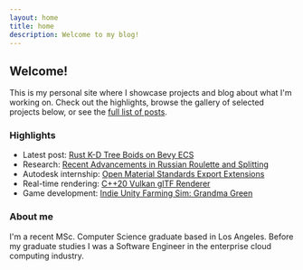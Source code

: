 ```yaml
---
layout: home
title: home
description: Welcome to my blog!
---
```


## Welcome!

This is my personal site where I showcase projects and blog about what I'm working on. Check out the highlights, browse the gallery of selected projects below, or see the [full list of posts](/archive).

### Highlights

- Latest post: [Rust K-D Tree Boids on Bevy ECS](/blog/2024/04/29/bevy-boids.html)
- Research: [Recent Advancements in Russian Roulette and Splitting](/blog/2024/05/20/recent-advancements.html)
- Autodesk internship: [Open Material Standards Export Extensions](/blog/2022/09/02/summer-standards.html)
- Real-time rendering: [C++20 Vulkan glTF Renderer](/blog/2023/08/05/palace-1.html) 
- Game development: [Indie Unity Farming Sim: Grandma Green](/blog/2023/05/11/grandmagreen.html)

### About me
I'm a recent MSc. Computer Science graduate based in Los Angeles. Before my graduate studies I was a Software Engineer in the enterprise cloud computing industry.

